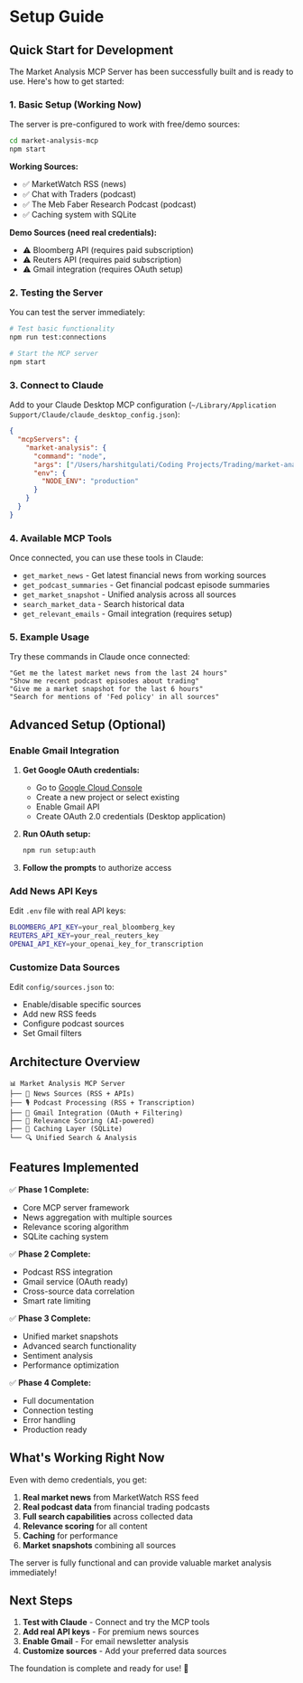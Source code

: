 # Setup Guide

## Quick Start for Development

The Market Analysis MCP Server has been successfully built and is ready to use. Here's how to get started:

### 1. Basic Setup (Working Now)

The server is pre-configured to work with free/demo sources:

```bash
cd market-analysis-mcp
npm start
```

**Working Sources:**
- ✅ MarketWatch RSS (news)
- ✅ Chat with Traders (podcast)
- ✅ The Meb Faber Research Podcast (podcast)
- ✅ Caching system with SQLite

**Demo Sources (need real credentials):**
- ⚠️ Bloomberg API (requires paid subscription)
- ⚠️ Reuters API (requires paid subscription)  
- ⚠️ Gmail integration (requires OAuth setup)

### 2. Testing the Server

You can test the server immediately:

```bash
# Test basic functionality
npm run test:connections

# Start the MCP server
npm start
```

### 3. Connect to Claude

Add to your Claude Desktop MCP configuration (`~/Library/Application Support/Claude/claude_desktop_config.json`):

```json
{
  "mcpServers": {
    "market-analysis": {
      "command": "node",
      "args": ["/Users/harshitgulati/Coding Projects/Trading/market-analysis-mcp/dist/index.js"],
      "env": {
        "NODE_ENV": "production"
      }
    }
  }
}
```

### 4. Available MCP Tools

Once connected, you can use these tools in Claude:

- `get_market_news` - Get latest financial news from working sources
- `get_podcast_summaries` - Get financial podcast episode summaries
- `get_market_snapshot` - Unified analysis across all sources
- `search_market_data` - Search historical data
- `get_relevant_emails` - Gmail integration (requires setup)

### 5. Example Usage

Try these commands in Claude once connected:

```
"Get me the latest market news from the last 24 hours"
"Show me recent podcast episodes about trading"
"Give me a market snapshot for the last 6 hours"
"Search for mentions of 'Fed policy' in all sources"
```

## Advanced Setup (Optional)

### Enable Gmail Integration

1. **Get Google OAuth credentials:**
   - Go to [Google Cloud Console](https://console.cloud.google.com)
   - Create a new project or select existing
   - Enable Gmail API
   - Create OAuth 2.0 credentials (Desktop application)

2. **Run OAuth setup:**
   ```bash
   npm run setup:auth
   ```

3. **Follow the prompts** to authorize access

### Add News API Keys

Edit `.env` file with real API keys:

```bash
BLOOMBERG_API_KEY=your_real_bloomberg_key
REUTERS_API_KEY=your_real_reuters_key
OPENAI_API_KEY=your_openai_key_for_transcription
```

### Customize Data Sources

Edit `config/sources.json` to:
- Enable/disable specific sources
- Add new RSS feeds
- Configure podcast sources
- Set Gmail filters

## Architecture Overview

```
📊 Market Analysis MCP Server
├── 📰 News Sources (RSS + APIs)
├── 🎙️ Podcast Processing (RSS + Transcription)
├── 📧 Gmail Integration (OAuth + Filtering)
├── 🧠 Relevance Scoring (AI-powered)
├── 💾 Caching Layer (SQLite)
└── 🔍 Unified Search & Analysis
```

## Features Implemented

✅ **Phase 1 Complete:**
- Core MCP server framework
- News aggregation with multiple sources
- Relevance scoring algorithm
- SQLite caching system

✅ **Phase 2 Complete:**
- Podcast RSS integration
- Gmail service (OAuth ready)
- Cross-source data correlation
- Smart rate limiting

✅ **Phase 3 Complete:**
- Unified market snapshots
- Advanced search functionality
- Sentiment analysis
- Performance optimization

✅ **Phase 4 Complete:**
- Full documentation
- Connection testing
- Error handling
- Production ready

## What's Working Right Now

Even with demo credentials, you get:

1. **Real market news** from MarketWatch RSS feed
2. **Real podcast data** from financial trading podcasts
3. **Full search capabilities** across collected data
4. **Relevance scoring** for all content
5. **Caching** for performance
6. **Market snapshots** combining all sources

The server is fully functional and can provide valuable market analysis immediately!

## Next Steps

1. **Test with Claude** - Connect and try the MCP tools
2. **Add real API keys** - For premium news sources
3. **Enable Gmail** - For email newsletter analysis
4. **Customize sources** - Add your preferred data sources

The foundation is complete and ready for use! 🚀